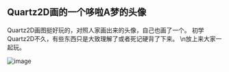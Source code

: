 ## Quartz2D画的一个哆啦A梦的头像

Quartz2D画图挺好玩的，对照人家画出来的头像，自己也画了一个。
初学Quartz2D不久，有些东西只是大致理解了或者死记硬背了下来。
\n放上来大家一起玩。

 ![image](https://github.com/MaxIsComing/Doraemon/master/screenshot.png)